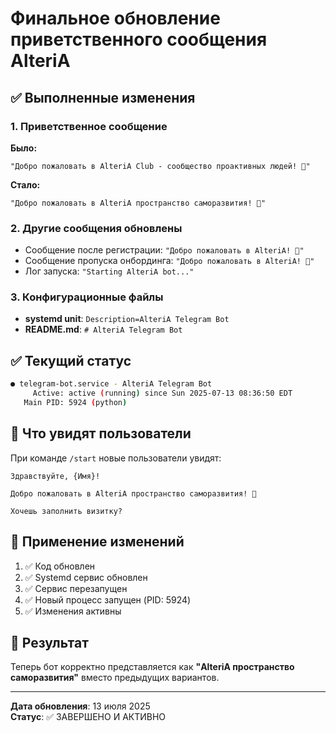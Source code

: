 # Финальное обновление приветственного сообщения AlteriA

## ✅ Выполненные изменения

### 1. Приветственное сообщение
**Было:**
```
"Добро пожаловать в AlteriA Club - сообщество проактивных людей! 🚀"
```

**Стало:**
```
"Добро пожаловать в AlteriA пространство саморазвития! 🚀"
```

### 2. Другие сообщения обновлены
- Сообщение после регистрации: `"Добро пожаловать в AlteriA! 🎉"`
- Сообщение пропуска онбординга: `"Добро пожаловать в AlteriA! 🎉"`
- Лог запуска: `"Starting AlteriA bot..."`

### 3. Конфигурационные файлы
- **systemd unit**: `Description=AlteriA Telegram Bot`
- **README.md**: `# AlteriA Telegram Bot`

## ✅ Текущий статус

```bash
● telegram-bot.service - AlteriA Telegram Bot
     Active: active (running) since Sun 2025-07-13 08:36:50 EDT
   Main PID: 5924 (python)
```

## 📝 Что увидят пользователи

При команде `/start` новые пользователи увидят:

```
Здравствуйте, {Имя}!

Добро пожаловать в AlteriA пространство саморазвития! 🚀

Хочешь заполнить визитку?
```

## 🔄 Применение изменений

1. ✅ Код обновлен
2. ✅ Systemd сервис обновлен  
3. ✅ Сервис перезапущен
4. ✅ Новый процесс запущен (PID: 5924)
5. ✅ Изменения активны

## 🎯 Результат

Теперь бот корректно представляется как **"AlteriA пространство саморазвития"** вместо предыдущих вариантов.

---

**Дата обновления**: 13 июля 2025  
**Статус**: ✅ ЗАВЕРШЕНО И АКТИВНО

